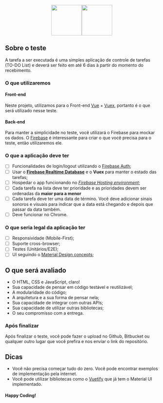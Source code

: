 <p align="center" style="display:flex;align-items:center;justify-content:center">
<img src="https://user-images.githubusercontent.com/5932230/53967121-5a5f8f80-40d3-11e9-946a-7a880cf65545.png" data-canonical-src="https://user-images.githubusercontent.com/5932230" width="100" height="100" />
<img src="https://user-images.githubusercontent.com/5932230/53967176-7d8a3f00-40d3-11e9-87d2-208704f0be60.png"
data-canonical-src="https://user-images.githubusercontent.com/5932230" width="100" height="100">
</p>

## Sobre o teste

A tarefa a ser executada é uma simples aplicação de controle de tarefas (TO-DO List) e deverá ser feito em até 6 dias à partir do momento do recebimento.

### O que utilizaremos

#### Front-end

Neste projeto, utilizamos para o Front-end [Vue](https://vuejs.org/) + [Vuex](https://vuex.vuejs.org/), portanto é o que será utilizado nesse teste.

#### Back-end

Para manter a simplicidade no teste, você utilizará o Firebase para mockar os dados. O [Firebase](https://firebase.google.com/) é interessante para criar o que você precisa para o teste, então utilizaremos ele.

### O que a aplicação deve ter

- [ ] Funcionalidades de login/logout utilizando o [Firebase Auth](https://firebase.google.com/docs/auth/);
- [ ] Usar o **[Firebase Realtime Database](https://firebase.google.com/docs/database/)** e o **Vuex** para manter o estado das tarefas;
- [ ] Hospedar o app funcionando no _[Firebase Hosting environment](https://firebase.google.com/docs/hosting/)_;
- [ ] Cada tarefa na lista deve ter prioridade e as prioridades devem ser ordenadas da **maior para a menor**
- [ ] Cada tarefa deve ter uma data de término. Você deve adicionar sinais sonoros e visuais para indicar que a data está chegando e depois que passar da data também.
- [ ] Deve funcionar no Chrome.

### O que seria legal da aplicação ter

- [ ] Responsividade (Mobile-First);
- [ ] Suporte cross-browser;
- [ ] Testes (Unitários/E2E);
- [ ] UI seguindo o [Material Design concepts](https://material.io/);

## O que será avaliado

- O HTML, CSS e JavaScript, claro!
- Sua capacidade de pensar em código testável e reutilizável;
- A modularidade do código;
- A arquitetura e a sua forma de pensar nela;
- Sua capacidade de integrar com outras APIs;
- Sua capacidade de utilizar outras bibliotecas;
- O seu compromisso com a entrega.

### Após finalizar

Após finalizar o teste, você pode fazer o upload no Github, Bitbucket ou qualquer outro lugar que você prefira e nos enviar o link do repositório.

## Dicas

- Você não precisa começar tudo do zero. Você pode encontrar exemplos de implementação pela internet.
- Você pode utilizar bibliotecas como o [Vuetify](https://vuetifyjs.com/) que já tem o Material UI implementado.

#### Happy Coding!
